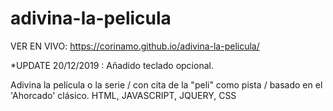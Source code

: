 # adivina-la-pelicula
VER EN VIVO: https://corinamo.github.io/adivina-la-pelicula/

*UPDATE 20/12/2019 : Añadido teclado opcional.

Adivina la película o la serie / con cita de la "peli" como pista / basado en el  'Ahorcado' clásico.
HTML, JAVASCRIPT, JQUERY, CSS
